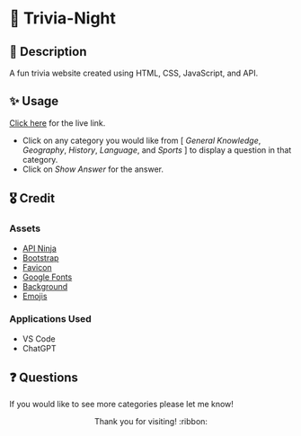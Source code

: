 # :thinking: Trivia-Night

## :page_facing_up: Description

A fun trivia website created using HTML, CSS, JavaScript, and API.

## :sparkles: Usage

[Click here](https://hbarry89.github.io/Trivia-Night/) for the live link.

- Click on any category you would like from [ *General Knowledge*, *Geography*, *History*, *Language*, and *Sports* ] to display a question in that category.
- Click on *Show Answer* for the answer.

## :medal_military: Credit

### Assets

- [API Ninja](https://api-ninjas.com/) 
- [Bootstrap](https://getbootstrap.com/)
- [Favicon](https://favicon.io/)
- [Google Fonts](https://fonts.google.com/)
- [Background](https://www.makeuseof.com/css-background-patterns-examples/)
- [Emojis](https://github.com/ikatyang/emoji-cheat-sheet)


### Applications Used
- VS Code
- ChatGPT

## :question: Questions

If you would like to see more categories please let me know!

<p align="center">Thank you for visiting! :ribbon:</p>